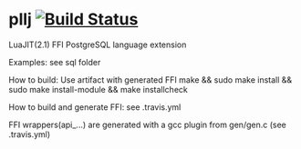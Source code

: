 # pllj [![Build Status](https://travis-ci.org/eugwne/pllj.svg?branch=master)](https://travis-ci.org/eugwne/pllj)
LuaJIT(2.1) FFI PostgreSQL language extension 

Examples: see sql folder

How to build: 
Use artifact with generated FFI
make && sudo make install && sudo make install-module && make installcheck

How to build and generate FFI: 
see .travis.yml 

FFI wrappers(api_...) are generated with a gcc plugin from gen/gen.c (see .travis.yml)

